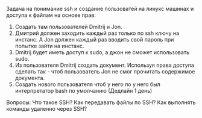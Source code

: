 Задача на понимание ssh и создание пользоватей на линукс машинах и доступа к файлам на основе прав: 
1. Создать там пользователей Dmitrij и Jon.
2. Дмитрий должен заходить каждый раз только по ssh ключу на инстанс. А Jon должен каждый раз вводить свой пароль при попытке зайти на инстанс.
3. Dmitrij будет иметь доступ к sudo, а джон не сможет использовать sudo. 
4. Из пользователя Dmitrij создать документ. Используя права доступа сделать так - чтоб  пользователь Jon не смог прочитать содержимое документа. 
5. Создать нового пользователя чтоб у него по у него был интерпретатор bash по умолчанию
(Дедлайн 1 день)

Вопросы:
Что такое SSH?
Как передавать файлы по SSH?
Как выполнять команды удаленно через SSH?